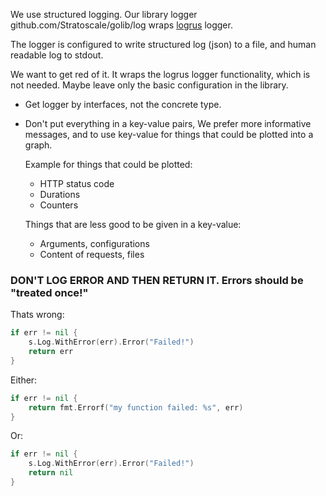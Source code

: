 We use structured logging.
Our library logger github.com/Stratoscale/golib/log wraps [logrus](https://github.com/sirupsen/logrus) logger.

The logger is configured to write structured log (json) to a file, and human readable log to stdout.

We want to get red of it. It wraps the logrus logger functionality, which is not needed. 
Maybe leave only the basic configuration in the library.

* Get logger by interfaces, not the concrete type.
* Don't put everything in a key-value pairs, We prefer more informative messages, and 
  to use key-value for things that could be plotted into a graph.
  
  Example for things that could be plotted:
  - HTTP status code
  - Durations
  - Counters
  
  Things that are less good to be given in a key-value:
  - Arguments, configurations
  - Content of requests, files
  
### DON'T LOG ERROR AND THEN RETURN IT. Errors should be "treated once!"

Thats wrong:

```go
if err != nil {
	s.Log.WithError(err).Error("Failed!")
	return err
}
```

Either:

```go
if err != nil {
	return fmt.Errorf("my function failed: %s", err)
}
```

Or:

```go
if err != nil {
	s.Log.WithError(err).Error("Failed!")
	return nil
}
```
